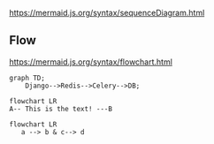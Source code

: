 https://mermaid.js.org/syntax/sequenceDiagram.html

## Flow
https://mermaid.js.org/syntax/flowchart.html
```mermaid
graph TD;
    Django-->Redis-->Celery-->DB;
```

```mermaid
flowchart LR
A-- This is the text! ---B
``` 

```mermaid
flowchart LR
   a --> b & c--> d
``` 